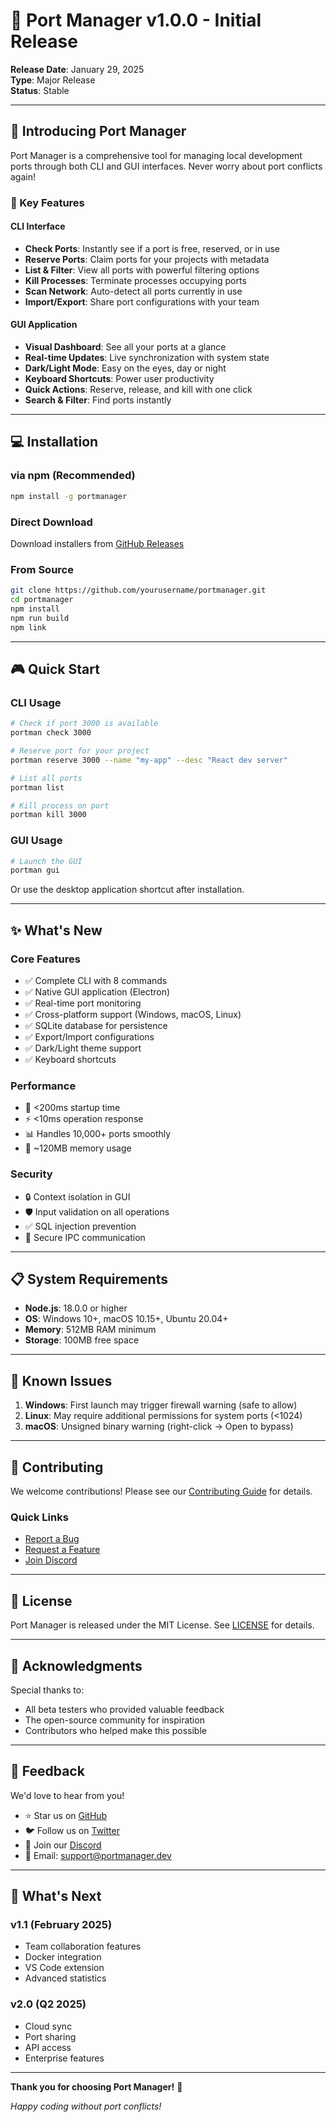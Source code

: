 # 🎉 Port Manager v1.0.0 - Initial Release

**Release Date**: January 29, 2025  
**Type**: Major Release  
**Status**: Stable

---

## 🚀 Introducing Port Manager

Port Manager is a comprehensive tool for managing local development ports through both CLI and GUI interfaces. Never worry about port conflicts again!

### 🎯 Key Features

#### CLI Interface
- **Check Ports**: Instantly see if a port is free, reserved, or in use
- **Reserve Ports**: Claim ports for your projects with metadata
- **List & Filter**: View all ports with powerful filtering options
- **Kill Processes**: Terminate processes occupying ports
- **Scan Network**: Auto-detect all ports currently in use
- **Import/Export**: Share port configurations with your team

#### GUI Application  
- **Visual Dashboard**: See all your ports at a glance
- **Real-time Updates**: Live synchronization with system state
- **Dark/Light Mode**: Easy on the eyes, day or night
- **Keyboard Shortcuts**: Power user productivity
- **Quick Actions**: Reserve, release, and kill with one click
- **Search & Filter**: Find ports instantly

---

## 💻 Installation

### via npm (Recommended)
```bash
npm install -g portmanager
```

### Direct Download
Download installers from [GitHub Releases](https://github.com/yourusername/portmanager/releases)

### From Source
```bash
git clone https://github.com/yourusername/portmanager.git
cd portmanager
npm install
npm run build
npm link
```

---

## 🎮 Quick Start

### CLI Usage
```bash
# Check if port 3000 is available
portman check 3000

# Reserve port for your project
portman reserve 3000 --name "my-app" --desc "React dev server"

# List all ports
portman list

# Kill process on port
portman kill 3000
```

### GUI Usage
```bash
# Launch the GUI
portman gui
```

Or use the desktop application shortcut after installation.

---

## ✨ What's New

### Core Features
- ✅ Complete CLI with 8 commands
- ✅ Native GUI application (Electron)
- ✅ Real-time port monitoring
- ✅ Cross-platform support (Windows, macOS, Linux)
- ✅ SQLite database for persistence
- ✅ Export/Import configurations
- ✅ Dark/Light theme support
- ✅ Keyboard shortcuts

### Performance
- 🚀 <200ms startup time
- ⚡ <10ms operation response
- 📊 Handles 10,000+ ports smoothly
- 💾 ~120MB memory usage

### Security
- 🔒 Context isolation in GUI
- 🛡️ Input validation on all operations
- ✅ SQL injection prevention
- 🔐 Secure IPC communication

---

## 📋 System Requirements

- **Node.js**: 18.0.0 or higher
- **OS**: Windows 10+, macOS 10.15+, Ubuntu 20.04+
- **Memory**: 512MB RAM minimum
- **Storage**: 100MB free space

---

## 🐛 Known Issues

1. **Windows**: First launch may trigger firewall warning (safe to allow)
2. **Linux**: May require additional permissions for system ports (<1024)
3. **macOS**: Unsigned binary warning (right-click → Open to bypass)

---

## 🤝 Contributing

We welcome contributions! Please see our [Contributing Guide](CONTRIBUTING.md) for details.

### Quick Links
- [Report a Bug](https://github.com/yourusername/portmanager/issues)
- [Request a Feature](https://github.com/yourusername/portmanager/issues)
- [Join Discord](https://discord.gg/portmanager)

---

## 📜 License

Port Manager is released under the MIT License. See [LICENSE](LICENSE) for details.

---

## 🙏 Acknowledgments

Special thanks to:
- All beta testers who provided valuable feedback
- The open-source community for inspiration
- Contributors who helped make this possible

---

## 📮 Feedback

We'd love to hear from you! 

- ⭐ Star us on [GitHub](https://github.com/yourusername/portmanager)
- 🐦 Follow us on [Twitter](https://twitter.com/portmanager)
- 💬 Join our [Discord](https://discord.gg/portmanager)
- 📧 Email: support@portmanager.dev

---

## 🎯 What's Next

### v1.1 (February 2025)
- Team collaboration features
- Docker integration
- VS Code extension
- Advanced statistics

### v2.0 (Q2 2025)
- Cloud sync
- Port sharing
- API access
- Enterprise features

---

**Thank you for choosing Port Manager!** 🚀

*Happy coding without port conflicts!*